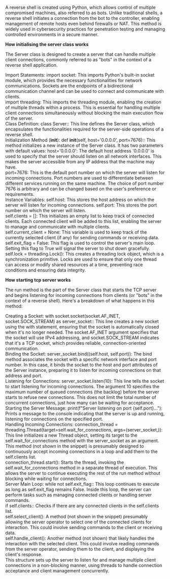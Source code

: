 A reverse shell is created using Python, which allows control of multiple compromised machines, also referred to as bots. Unlike traditional shells, a reverse shell initiates a connection from the bot to the controller, enabling management of remote hosts even behind firewalls or NAT. This method is widely used in cybersecurity practices for penetration testing and managing controlled environments in a secure manner.

**How initialising the server class works**

The Server class is designed to create a server that can handle multiple client connections, commonly referred to as "bots" in the context of a reverse shell application.  

Import Statements:
import socket: This imports Python's built-in socket module, which provides the necessary functionalities for network communications. Sockets are the endpoints of a bidirectional communication channel and can be used to connect and communicate with clients.  
import threading: This imports the threading module, enabling the creation of multiple threads within a process. This is essential for handling multiple client connections simultaneously without blocking the main execution flow of the server.  
Class Definition:
class Server:: This line defines the Server class, which encapsulates the functionalities required for the server-side operations of a reverse shell.  
Initialization Method (**init**):
def **init**(self, host='0.0.0.0', port=7676):: This method initializes a new instance of the Server class. It has two parameters with default values:
host='0.0.0.0': The default host address '0.0.0.0' is used to specify that the server should listen on all network interfaces. This makes the server accessible from any IP address that the machine may have.  
port=7676: This is the default port number on which the server will listen for incoming connections. Port numbers are used to differentiate between different services running on the same machine. The choice of port number 7676 is arbitrary and can be changed based on the user's preference or requirements.  
Instance Variables:
self.host: This stores the host address on which the server will listen for incoming connections.
self.port: This stores the port number on which the server will listen.  
self.clients = []: This initializes an empty list to keep track of connected clients. Each connected client will be added to this list, enabling the server to manage and communicate with multiple clients.  
self.current_client = None: This variable is used to keep track of the currently selected client (if any) for sending commands or receiving data.  
self.exit_flag = False: This flag is used to control the server's main loop. Setting this flag to True will signal the server to shut down gracefully.  
self.lock = threading.Lock(): This creates a threading lock object, which is a synchronization primitive. Locks are used to ensure that only one thread can access or modify shared resources at a time, preventing race conditions and ensuring data integrity.

**How starting tcp server works**

The run method is the part of the Server class that starts the TCP server and begins listening for incoming connections from clients (or "bots" in the context of a reverse shell). Here's a breakdown of what happens in this method:  

Creating a Socket:
with socket.socket(socket.AF_INET, socket.SOCK_STREAM) as server_socket:: This line creates a new socket using the with statement, ensuring that the socket is automatically closed when it's no longer needed. The socket.AF_INET argument specifies that the socket will use IPv4 addressing, and socket.SOCK_STREAM indicates that it's a TCP socket, which provides reliable, connection-oriented communication.  
Binding the Socket:
server_socket.bind((self.host, self.port)): The bind method associates the socket with a specific network interface and port number. In this case, it binds the socket to the host and port attributes of the Server instance, preparing it to listen for incoming connections on that address and port.  
Listening for Connections:
server_socket.listen(10): This line tells the socket to start listening for incoming connections. The argument 10 specifies the maximum number of queued connections (the backlog) before the server starts to refuse new connections. This does not limit the total number of concurrent connections, just how many can be waiting for acceptance.  
Starting the Server Message:
print(f"Server listening on port {self.port}..."): Prints a message to the console indicating that the server is up and running, listening for connections on the specified port.  
Handling Incoming Connections:
connection_thread = threading.Thread(target=self.wait_for_connections, args=(server_socket,)): This line initializes a new Thread object, setting its target to the self.wait_for_connections method with the server_socket as an argument. This method (not shown in the snippet) is presumably designed to continuously accept incoming connections in a loop and add them to the self.clients list.  
connection_thread.start(): Starts the thread, invoking the self.wait_for_connections method in a separate thread of execution. This allows the server to continue executing the rest of the run method without blocking while waiting for connections.  
Server Main Loop:
while not self.exit_flag:: This loop continues to execute as long as self.exit_flag remains False. Inside this loop, the server can perform tasks such as managing connected clients or handling server commands.  
if self.clients:: Checks if there are any connected clients in the self.clients list.  
self.select_client(): A method (not shown in the snippet) presumably allowing the server operator to select one of the connected clients for interaction. This could involve sending commands to the client or receiving data.  
self.handle_client(): Another method (not shown) that likely handles the interaction with the selected client. This could involve reading commands from the server operator, sending them to the client, and displaying the client's response.  
This structure sets up the server to listen for and manage multiple client connections in a non-blocking manner, using threads to handle connection acceptance and client management concurrently.